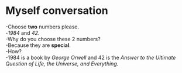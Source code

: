 # Myself conversation
-Choose __two__ numbers please. \
-_1984_ and _42_. \
-Why do you choose these 2 numbers? \
-Because they are __special__. \
-How? \
-1984 is a book by _George Orwell_ and 42 is the _Answer to the Ultimate Question of Life, the Universe, and Everything._
